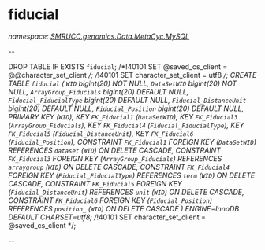 ﻿# fiducial
_namespace: [SMRUCC.genomics.Data.MetaCyc.MySQL](./index.md)_

--
 
 DROP TABLE IF EXISTS `fiducial`;
 /*!40101 SET @saved_cs_client = @@character_set_client */;
 /*!40101 SET character_set_client = utf8 */;
 CREATE TABLE `fiducial` (
 `WID` bigint(20) NOT NULL,
 `DataSetWID` bigint(20) NOT NULL,
 `ArrayGroup_Fiducials` bigint(20) DEFAULT NULL,
 `Fiducial_FiducialType` bigint(20) DEFAULT NULL,
 `Fiducial_DistanceUnit` bigint(20) DEFAULT NULL,
 `Fiducial_Position` bigint(20) DEFAULT NULL,
 PRIMARY KEY (`WID`),
 KEY `FK_Fiducial1` (`DataSetWID`),
 KEY `FK_Fiducial3` (`ArrayGroup_Fiducials`),
 KEY `FK_Fiducial4` (`Fiducial_FiducialType`),
 KEY `FK_Fiducial5` (`Fiducial_DistanceUnit`),
 KEY `FK_Fiducial6` (`Fiducial_Position`),
 CONSTRAINT `FK_Fiducial1` FOREIGN KEY (`DataSetWID`) REFERENCES `dataset` (`WID`) ON DELETE CASCADE,
 CONSTRAINT `FK_Fiducial3` FOREIGN KEY (`ArrayGroup_Fiducials`) REFERENCES `arraygroup` (`WID`) ON DELETE CASCADE,
 CONSTRAINT `FK_Fiducial4` FOREIGN KEY (`Fiducial_FiducialType`) REFERENCES `term` (`WID`) ON DELETE CASCADE,
 CONSTRAINT `FK_Fiducial5` FOREIGN KEY (`Fiducial_DistanceUnit`) REFERENCES `unit` (`WID`) ON DELETE CASCADE,
 CONSTRAINT `FK_Fiducial6` FOREIGN KEY (`Fiducial_Position`) REFERENCES `position_` (`WID`) ON DELETE CASCADE
 ) ENGINE=InnoDB DEFAULT CHARSET=utf8;
 /*!40101 SET character_set_client = @saved_cs_client */;
 
 --




